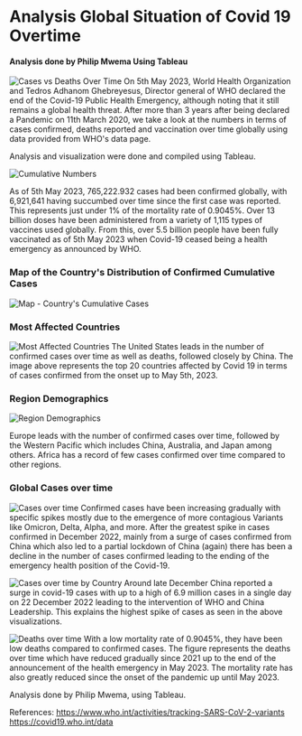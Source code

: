 # Analysis Global Situation of Covid 19 Overtime
#### Analysis done by Philip Mwema Using Tableau

![Cases vs Deaths Over Time](https://github.com/mwemaphil/Covid-19/assets/45120853/d8f0a922-2389-400e-aa1b-e201b2ca1670)
On 5th May 2023, World Health Organization and Tedros Adhanom Ghebreyesus, Director general of WHO declared the end of the Covid-19 Public Health Emergency, although noting that it still remains a global health threat. After more than 3 years after being declared a Pandemic on 11th March 2020, we take a look at the numbers in terms of cases confirmed, deaths reported and vaccination over time globally using data provided from WHO's data page. 

Analysis and visualization were done and compiled using Tableau.

![Cumulative Numbers](https://github.com/mwemaphil/Covid-19/assets/45120853/cadd0e7e-25f1-4205-9d59-626c1e81b768)

As of 5th May 2023, 765,222.932 cases had been confirmed globally, with 6,921,641 having succumbed over time since the first case was reported. This represents just under 1% of the mortality rate of 0.9045%. Over 13 billion doses have been administered from a variety of 1,115 types of vaccines used globally. From this, over 5.5 billion people have been fully vaccinated as of 5th May 2023 when Covid-19 ceased being a health emergency as announced by WHO.

### Map of the Country's Distribution of Confirmed Cumulative Cases
![Map - Country's Cumulative Cases](https://github.com/mwemaphil/Covid-19/assets/45120853/0bef0aee-c823-4dda-981e-5de5b7422393)

### Most Affected Countries
![Most Affected Countries](https://github.com/mwemaphil/Covid-19/assets/45120853/9f0418f5-994b-451d-85ca-c1e939f6b11d)
The United States leads in the number of confirmed cases over time as well as deaths, followed closely by China. The image above represents the top 20 countries affected by Covid 19 in terms of cases confirmed from the onset up to May 5th, 2023.

### Region Demographics
![Region Demographics](https://github.com/mwemaphil/Covid-19/assets/45120853/e7ddbcda-fb7a-435d-93ff-507f17120776)

Europe leads with the number of confirmed cases over time, followed by the Western Pacific which includes China, Australia, and Japan among others. Africa has a record of few cases confirmed over time compared to other regions.

### Global Cases over time
![Cases over time](https://github.com/mwemaphil/Covid-19/assets/45120853/a6382f18-74f7-4d0b-ba80-7cd458ebc078)
Confirmed cases have been increasing gradually with specific spikes mostly due to the emergence of more contagious Variants like Omicron, Delta, Alpha, and more. After the greatest spike in cases confirmed in December 2022, mainly from a surge of cases confirmed from China which also led to a partial lockdown of China (again) there has been a decline in the number of cases confirmed leading to the ending of the emergency health position of the Covid-19.

![Cases over time by Country](https://github.com/mwemaphil/Covid-19/assets/45120853/df9f34b7-6d4a-4d1a-a192-6def96322f6a)
Around late December China reported a surge in covid-19 cases with up to a high of 6.9 million cases in a single day on 22 December 2022 leading to the intervention of WHO and China Leadership. This explains the highest spike of cases as seen in the above visualizations.


![Deaths over time](https://github.com/mwemaphil/Covid-19/assets/45120853/d3c8e787-2cf7-47e4-8d52-053f3a461729)
With a low mortality rate of 0.9045%, they have been low deaths compared to confirmed cases. The figure represents the deaths over time which have reduced gradually since 2021 up to the end of the announcement of the health emergency in May 2023. The mortality rate has also greatly reduced since the onset of the pandemic up until May 2023.

Analysis done by Philip Mwema, using Tableau.

References:
https://www.who.int/activities/tracking-SARS-CoV-2-variants
https://covid19.who.int/data

